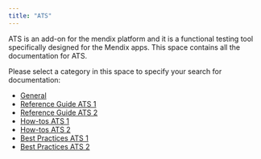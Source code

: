 ```yaml
---
title: "ATS"
---
```


ATS is an add-on for the mendix platform and it is a functional testing tool specifically designed for the Mendix apps. This space contains all the documentation for ATS. 

Please select a category in this space to specify your search for documentation: 

* [General](general/index.md)
* [Reference Guide ATS 1](refguide/rg-version-1/rg-version-1.md)
* [Reference Guide ATS 2](refguide/rg-version-2/rg-version-2.md)
* [How-tos ATS 1](howtos/ht-version-1/ht-version-1)
* [How-tos ATS 2](howtos/ht-version-2/ht-version-2)
* [Best Practices ATS 1](bestpractices/bp-version-1/bp-version-1)
* [Best Practices ATS 2](bestpractices/bp-version-2/bp-version-2)
